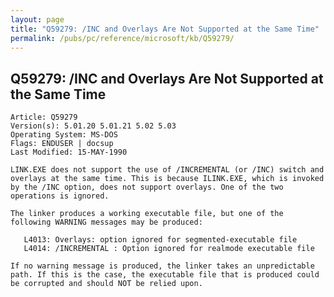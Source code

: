 ```yaml
---
layout: page
title: "Q59279: /INC and Overlays Are Not Supported at the Same Time"
permalink: /pubs/pc/reference/microsoft/kb/Q59279/
---
```


## Q59279: /INC and Overlays Are Not Supported at the Same Time

	Article: Q59279
	Version(s): 5.01.20 5.01.21 5.02 5.03
	Operating System: MS-DOS
	Flags: ENDUSER | docsup
	Last Modified: 15-MAY-1990
	
	LINK.EXE does not support the use of /INCREMENTAL (or /INC) switch and
	overlays at the same time. This is because ILINK.EXE, which is invoked
	by the /INC option, does not support overlays. One of the two
	operations is ignored.
	
	The linker produces a working executable file, but one of the
	following WARNING messages may be produced:
	
	   L4013: Overlays: option ignored for segmented-executable file
	   L4014: /INCREMENTAL : Option ignored for realmode executable file
	
	If no warning message is produced, the linker takes an unpredictable
	path. If this is the case, the executable file that is produced could
	be corrupted and should NOT be relied upon.
